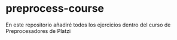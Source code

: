 # preprocess-course
En este repositorio añadiré todos los ejercicios dentro del curso de Preprocesadores de Platzi
